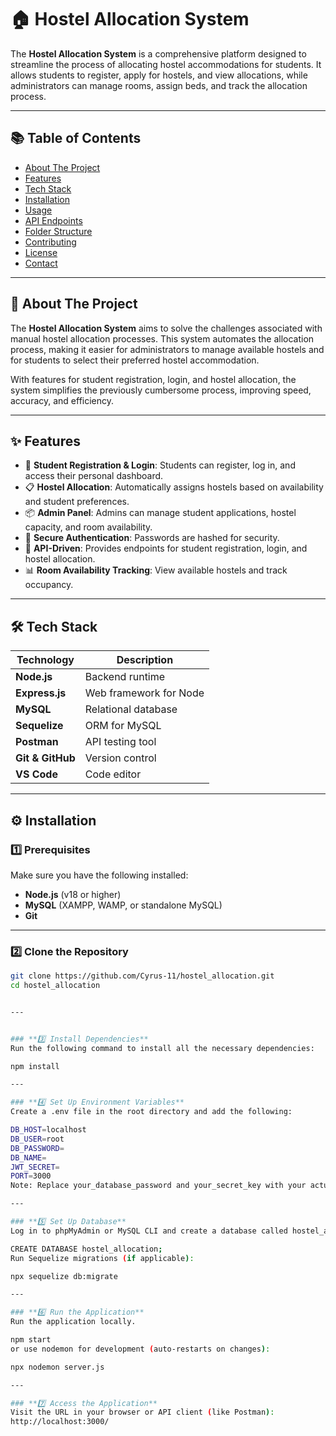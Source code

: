 # 🏠 Hostel Allocation System

The **Hostel Allocation System** is a comprehensive platform designed to streamline the process of allocating hostel accommodations for students. It allows students to register, apply for hostels, and view allocations, while administrators can manage rooms, assign beds, and track the allocation process.

---

## 📚 **Table of Contents**
- [About The Project](#-about-the-project)
- [Features](#-features)
- [Tech Stack](#-tech-stack)
- [Installation](#-installation)
- [Usage](#-usage)
- [API Endpoints](#-api-endpoints)
- [Folder Structure](#-folder-structure)
- [Contributing](#-contributing)
- [License](#-license)
- [Contact](#-contact)

---

## 🚀 **About The Project**
The **Hostel Allocation System** aims to solve the challenges associated with manual hostel allocation processes. This system automates the allocation process, making it easier for administrators to manage available hostels and for students to select their preferred hostel accommodation.

With features for student registration, login, and hostel allocation, the system simplifies the previously cumbersome process, improving speed, accuracy, and efficiency.

---

## ✨ **Features**
- 📝 **Student Registration & Login**: Students can register, log in, and access their personal dashboard.
- 📋 **Hostel Allocation**: Automatically assigns hostels based on availability and student preferences.
- 📦 **Admin Panel**: Admins can manage student applications, hostel capacity, and room availability.
- 🔐 **Secure Authentication**: Passwords are hashed for security.
- 📡 **API-Driven**: Provides endpoints for student registration, login, and hostel allocation.
- 📊 **Room Availability Tracking**: View available hostels and track occupancy.

---

## 🛠️ **Tech Stack**
| **Technology**   | **Description**          |
|-----------------|-------------------------|
| **Node.js**      | Backend runtime         |
| **Express.js**   | Web framework for Node  |
| **MySQL**        | Relational database     |
| **Sequelize**    | ORM for MySQL           |
| **Postman**      | API testing tool        |
| **Git & GitHub** | Version control         |
| **VS Code**      | Code editor             |

---

## ⚙️ **Installation**

### **1️⃣ Prerequisites**
Make sure you have the following installed:
- **Node.js** (v18 or higher)  
- **MySQL** (XAMPP, WAMP, or standalone MySQL)  
- **Git**  

---

### **2️⃣ Clone the Repository**
```bash
git clone https://github.com/Cyrus-11/hostel_allocation.git
cd hostel_allocation


---


### **3️⃣ Install Dependencies**
Run the following command to install all the necessary dependencies:

npm install

---

### **4️⃣ Set Up Environment Variables**
Create a .env file in the root directory and add the following:

DB_HOST=localhost
DB_USER=root
DB_PASSWORD=
DB_NAME=
JWT_SECRET=
PORT=3000
Note: Replace your_database_password and your_secret_key with your actual database password and a strong secret key.

---

### **5️⃣ Set Up Database**
Log in to phpMyAdmin or MySQL CLI and create a database called hostel_allocation.

CREATE DATABASE hostel_allocation;
Run Sequelize migrations (if applicable):

npx sequelize db:migrate

---

### **6️⃣ Run the Application**
Run the application locally.

npm start
or use nodemon for development (auto-restarts on changes):

npx nodemon server.js

---

### **7️⃣ Access the Application**
Visit the URL in your browser or API client (like Postman):
http://localhost:3000/




